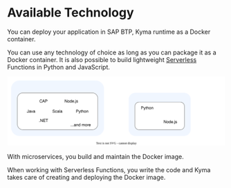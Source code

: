 <!-- loioa621e4a544c94da4bfacfad5433fdb48 -->

# Available Technology

You can deploy your application in SAP BTP, Kyma runtime as a Docker container.

You can use any technology of choice as long as you can package it as a Docker container. It is also possible to build lightweight [Serverless](https://kyma-project.io/#/serverless-manager/user/README) Functions in Python and JavaScript.

![](images/Available_Technologies_c9f729b.svg)

With microservices, you build and maintain the Docker image.

When working with Serverless Functions, you write the code and Kyma takes care of creating and deploying the Docker image.

